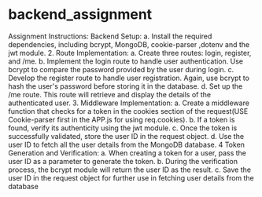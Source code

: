 # backend_assignment
Assignment Instructions:
Backend Setup:
        a. Install the required dependencies, including bcrypt, MongoDB, cookie-parser ,dotenv and the jwt module.
 2.  Route Implementation:
       a. Create three routes: login, register, and /me.
      b. Implement the login route to handle user authentication. Use bcrypt to compare the password provided by the user during login.
      c. Develop the register route to handle user registration. Again, use bcrypt to hash the user's password before storing it in the database.
       d. Set up the /me route. This route will retrieve and display the details of the authenticated user.
3.  Middleware Implementation:
      a. Create a middleware function that checks for a token in the cookies section of the request(USE Cookie-parser first in the APP.js for using req.cookies).
      b. If a token is found, verify its authenticity using the jwt module.
      c. Once the token is successfully validated, store the user ID in the request object.
      d. Use the user ID to fetch all the user details from the MongoDB database.
4  Token Generation and Verification:
     a. When creating a token for a user, pass the user ID as a parameter to generate the token.
     b. During the verification process, the bcrypt module will return the user ID as the result.
      c. Save the user ID in the request object for further use in fetching user details from the database
